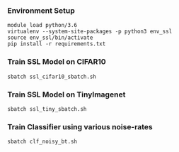 ### Environment Setup
```
module load python/3.6
virtualenv --system-site-packages -p python3 env_ssl
source env_ssl/bin/activate
pip install -r requirements.txt
```

### Train SSL Model on CIFAR10
```
sbatch ssl_cifar10_sbatch.sh 
```

### Train SSL Model on TinyImagenet
```
sbatch ssl_tiny_sbatch.sh 
```

### Train Classifier using various noise-rates
```
sbatch clf_noisy_bt.sh
```

